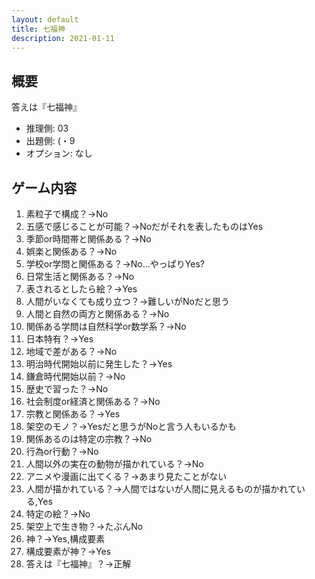 ```yaml
---
layout: default
title: 七福神
description: 2021-01-11
---
```


## 概要

答えは『七福神』

- 推理側: 03
- 出題側: (・9
- オプション: なし

## ゲーム内容

1. 素粒子で構成？→No
2. 五感で感じることが可能？→Noだがそれを表したものはYes
3. 季節or時間帯と関係ある？→No
4. 娯楽と関係ある？→No
5. 学校or学問と関係ある？→No…やっぱりYes?
6. 日常生活と関係ある？→No
7. 表されるとしたら絵？→Yes
8. 人間がいなくても成り立つ？→難しいがNoだと思う
9. 人間と自然の両方と関係ある？→No
10. 関係ある学問は自然科学or数学系？→No
11. 日本特有？→Yes
12. 地域で差がある？→No
13. 明治時代開始以前に発生した？→Yes
14. 鎌倉時代開始以前？→No
15. 歴史で習った？→No
16. 社会制度or経済と関係ある？→No
17. 宗教と関係ある？→Yes
18. 架空のモノ？→Yesだと思うがNoと言う人もいるかも
19. 関係あるのは特定の宗教？→No
20. 行為or行動？→No
21. 人間以外の実在の動物が描かれている？→No
22. アニメや漫画に出てくる？→あまり見たことがない
23. 人間が描かれている？→人間ではないが人間に見えるものが描かれている,Yes
24. 特定の絵？→No
25. 架空上で生き物？→たぶんNo
26. 神？→Yes,構成要素
27. 構成要素が神？→Yes
28. 答えは『七福神』？→正解
